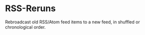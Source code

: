 # RSS-Reruns

Rebroadcast old RSS/Atom feed items to a new feed, in shuffled or chronological order.